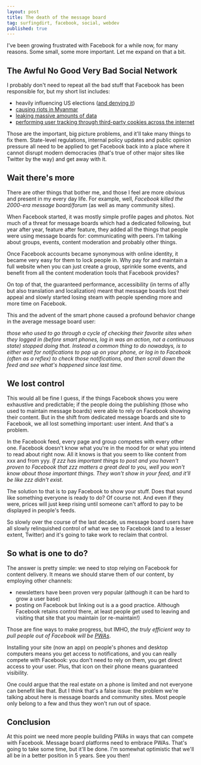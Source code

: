 ```yaml
---
layout: post
title: The death of the message board
tag: surfingdirt, facebook, social, webdev
published: true
---
```


I've been growing frustrated with Facebook for a while now, for many reasons. Some small, some more important. Let me
expand on that a bit.

## The Awful No Good Very Bad Social Network

I probably don't need to repeat all the bad stuff that Facebook has been responsible for, but my short list includes:
* heavily influencing US elections ([and denying it](https://www.nytimes.com/2018/11/14/technology/facebook-data-russia-election-racism.html))
* [causing riots in Myanmar](https://www.wired.com/story/how-facebooks-rise-fueled-chaos-and-confusion-in-myanmar/)
* [leaking massive amounts of data](https://www.theguardian.com/news/2018/mar/17/cambridge-analytica-facebook-influence-us-election)
* [performing user tracking through third-party cookies across the internet](https://twitter.com/eff/status/985693005796466688)

Those are the important, big picture problems, and it'll take many things to fix them. State-level regulations, internal
policy updates and public opinion pressure all need to be applied to get Facebook back into a place where it cannot
disrupt modern democracies (that's true of other major sites like Twitter by the way) and get away with it.

## Wait there's more

There are other things that bother me, and those I feel are more obvious and present in my every day life. For example,
well, *Facebook killed the 2000-era message board/forum* (as well as many community sites).

When Facebook started, it was mostly simple profile pages and photos. Not much of a threat for message boards which had
a dedicated following, but year after year, feature after feature, they added all the things that people were using
message boards for: communicating with peers. I'm talking about groups, events, content moderation and probably other
things.

Once Facebook accounts became synonymous with online identity, it became very easy for them to lock people in. Why
pay for and maintain a full website when you can just create a group, sprinkle some events, and benefit from all the
content moderation tools that Facebook provides?

On top of that, the guaranteed performance, accessibility (in terms of a11y but also translation and localization) meant
that message boards lost their appeal and slowly started losing steam with people spending more and more time on
Facebook.

This and the advent of the smart phone caused a profound behavior change in the average message board user:

*those who
used to go through a cycle of checking their favorite sites when they logged in (before smart phones, log in was an
action, not a continuous state) stopped doing that. Instead a common thing to do nowadays, is to either wait for
notifications to pop up on your phone, or log in to Facebook (often as a reflex) to check those notifications, and then
scroll down the feed and see what's happened since last time.*

## We lost control

This would all be fine I guess, if the things Facebook shows you were exhaustive and predictable; if the people doing
the publishing (those who used to maintain message boards) were able to rely on Facebook showing their content. But in
the shift from dedicated message boards and site to Facebook, we all lost something important: user intent. And that's a
problem.

In the Facebook feed, every page and group competes with every other one. Facebook doesn't know what you're in the mood
for or what you intend to read about right now. All it knows is that you seem to like content from xxx and from yyy. *If
zzz has important things to post and you haven't proven to Facebook that zzz matters a great deal to you, well you won't
know about those important things. They won't show in your feed, and it'll be like zzz didn't exist.*

The solution to that is to pay Facebook to show your stuff. Does that sound like something everyone is ready to do? Of
course not. And even if they were, prices will just keep rising until someone can't afford to pay to be displayed in
people's feeds.

So slowly over the course of the last decade, us message board users have all slowly relinquished control of what we see
to Facebook (and to a lesser extent, Twitter) and it's going to take work to reclaim that control.

## So what is one to do?

The answer is pretty simple: we need to stop relying on Facebook for content delivery. It means we should starve them of
our content, by employing other channels:
* newsletters have been proven very popular (although it can be hard to grow a user base)
* posting on Facebook but linking out is a a good practice. Although Facebook retains control there, at least people get
used to leaving and visiting that site that you maintain (or re-maintain!)

Those are fine ways to make progress, but IMHO, *the truly efficient way to pull people out of Facebook will be
[PWAs](https://developers.google.com/web/progressive-web-apps/)*.

Installing your site (now an app) on people's phones and desktop computers means you get access to notifications, and
you can really compete with Facebook: you don't need to rely on them, you get direct access to your user. Plus, that
icon on their phone means guaranteed visibility. 

One could argue that the real estate on a phone is limited and not everyone can benefit like that. But I think that's a
false issue: the problem we're talking about here is message boards and community sites. Most people only belong to a
few and thus they won't run out of space.

## Conclusion

At this point we need more people building PWAs in ways that can compete with Facebook. Message board platforms need
to embrace PWAs. That's going to take some time, but it'll be done. I'm somewhat optimistic that we'll all be in a
better position in 5 years. See you then!